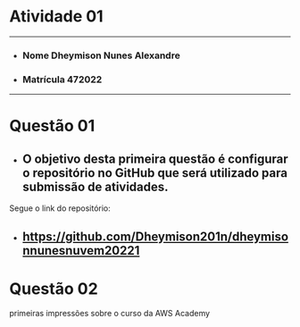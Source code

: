 # Atividade 01

---

- ### Nome Dheymison Nunes Alexandre
- ### Matrícula 472022
  
---

# Questão 01 

- ## O objetivo desta primeira questão é configurar o repositório no GitHub que será utilizado para submissão de atividades.

Segue o link do repositório:
- ## https://github.com/Dheymison201n/dheymisonnunesnuvem20221

# Questão 02

primeiras impressões sobre o curso da AWS Academy
